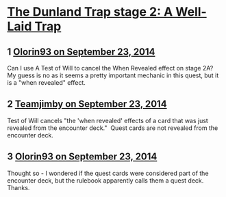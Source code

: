 # [The Dunland Trap stage 2: A Well-Laid Trap](https://community.fantasyflightgames.com/topic/122748-the-dunland-trap-stage-2-a-well-laid-trap/)

## 1 [Olorin93 on September 23, 2014](https://community.fantasyflightgames.com/topic/122748-the-dunland-trap-stage-2-a-well-laid-trap/?do=findComment&comment=1274403)

Can I use A Test of Will to cancel the When Revealed effect on stage 2A? My guess is no as it seems a pretty important mechanic in this quest, but it is a "when revealed" effect.

## 2 [Teamjimby on September 23, 2014](https://community.fantasyflightgames.com/topic/122748-the-dunland-trap-stage-2-a-well-laid-trap/?do=findComment&comment=1274419)

Test of Will cancels "the 'when revealed' effects of a card that was just revealed from the encounter deck."  Quest cards are not revealed from the encounter deck.

## 3 [Olorin93 on September 23, 2014](https://community.fantasyflightgames.com/topic/122748-the-dunland-trap-stage-2-a-well-laid-trap/?do=findComment&comment=1274429)

Thought so - I wondered if the quest cards were considered part of the encounter deck, but the rulebook apparently calls them a quest deck. Thanks.

